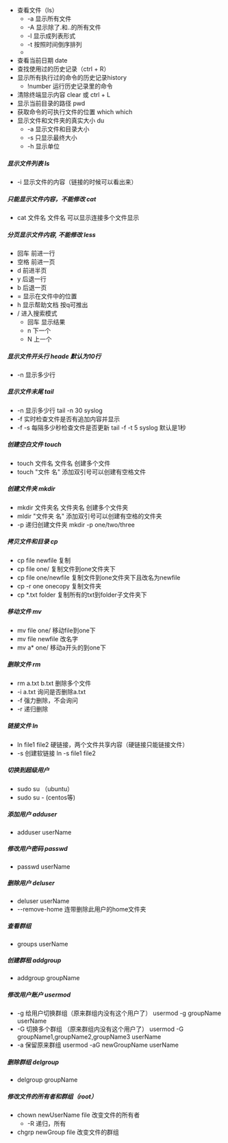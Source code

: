 - 查看文件（ls）
  - -a 显示所有文件
  - -A 显示除了.和..的所有文件
  - -l 显示成列表形式
  - -t 按照时间倒序排列
  - 
- 查看当前日期 date
- 查找使用过的历史记录（ctrl + R）
- 显示所有执行过的命令的历史记录history
  - !number 运行历史记录里的命令
- 清除终端显示内容 clear 或 ctrl + L
- 显示当前目录的路径 pwd
- 获取命令的可执行文件的位置 which which
- 显示文件和文件夹的真实大小  du
  - -a 显示文件和目录大小
  - -s 只显示最终大小
  - -h 显示单位

##### 显示文件列表  ls

- -i  显示文件的内容（链接的时候可以看出来）

##### 只能显示文件内容，不能修改 cat

-  cat 文件名 文件名 可以显示连接多个文件显示


##### 分页显示文件内容, 不能修改 less
- 回车  	前进一行
- 空格      前进一页
- d           前进半页
- y           后退一行
- b           后退一页
- =          显示在文件中的位置
- h          显示帮助文档  按q可推出
- /            进入搜索模式  
  - 回车  		显示结果
  - n               下一个
  - N               上一个

##### 显示文件开头行  heade  默认为10行

- -n   显示多少行

##### 显示文件末尾 tail

- -n  显示多少行   tail -n 30 syslog
- -f  实时检查文件是否有追加内容并显示
- -f  -s  每隔多少秒检查文件是否更新    tail -f -t 5  syslog  默认是1秒

##### 创建空白文件 touch

- touch 文件名  			文件名   创建多个文件
- touch  "文件   名"       添加双引号可以创建有空格文件

##### 创建文件夹  mkdir

- mkdir 文件夹名  文件夹名  创建多个文件夹
- mldir "文件夹   名"  添加双引号可以创建有空格的文件夹
- -p  递归创建文件夹      mkdir -p   one/two/three

##### 拷贝文件和目录   cp

- cp  file   newfile 复制 
- cp file  one/  复制文件到one文件夹下
- cp file  one/newfile   复制文件到one文件夹下且改名为newfile
- cp -r one  onecopy   复制文件夹
- cp  *.txt  folder   复制所有的txt到folder子文件夹下

##### 移动文件   mv

- mv  file  one/  移动file到one下
- mv  file  newfile  改名字
- mv  a*  one/  移动a开头的到one下

##### 删除文件  rm

- rm  a.txt  b.txt   删除多个文件
- -i  a.txt   询问是否删除a.txt
- -f  强力删除，不会询问
- -r  递归删除

##### 链接文件 ln

- ln  file1 file2   硬链接，两个文件共享内容（硬链接只能链接文件）
- -s   创建软链接   ln -s  file1 file2

##### 切换到超级用户

- sudo su （ubuntu）
- sudo su -   (centos等)

##### 添加用户  adduser

- adduser  userName

##### 修改用户密码  passwd

- passwd userName

##### 删除用户 deluser

- deluser userName
- --remove-home   连带删除此用户的home文件夹

##### 查看群组

- groups  userName

##### 创建群租 addgroup

- addgroup  groupName

##### 修改用户账户  usermod

- -g  给用户切换群组（原来群组内没有这个用户了）  usermod -g groupName  userName
- -G  切换多个群组 （原来群组内没有这个用户了）    usermod -G groupName1,groupName2,groupName3 userName
- -a 保留原来群组    usermod -aG newGroupName userName

##### 删除群组   delgroup

- delgroup  groupName

##### 修改文件的所有者和群组（root）

- chown newUserName file   改变文件的所有者
  - -R  递归，所有
- chgrp  newGroup file   改变文件的群组